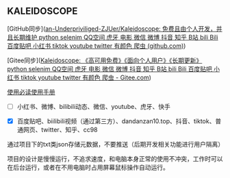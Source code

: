 ## KALEIDOSCOPE

[GitHub同步]([an-Underpriviliged-ZJUer/Kaleidoscope: 免费且由个人开发，并且长期维护 python selenim QQ空间 虎牙 电影 微信 微博 抖音 知乎 B站 bili Bili 百度贴吧 小红书 tiktok youtube twitter 有颜色 爬虫 (github.com)](https://github.com/an-Underpriviliged-ZJUer/Kaleidoscope))

[Gitee同步]([Kaleidoscope: 《高可用免费》《面向个人用户》《长期更新》 python selenim QQ空间 虎牙 电影 微信 微博 抖音 知乎 B站 bili Bili 百度贴吧 小红书 tiktok youtube twitter 有颜色 爬虫 - Gitee.com](https://gitee.com/v000666_0/Kaleidoscope/tree/main))

[使用必读使用手册](./手册/使用手册.md)



- [ ] 小红书、微博、bilibili动态、微信、youtube、虎牙、快手

- [x] 百度贴吧、biilibili视频（通过第三方）、dandanzan10.top、抖音、tiktok、普通网页、twitter、知乎、cc98

  

通过项目下的txt类json存储元数据，不要推送（后期开发相关功能进行用户隔离）

项目的设计是慢慢运行，不追求速度，和电脑本身正常的使用不冲突，工作时可以在后台运行，或者在不用电脑时占用屏幕鼠标操作自动运行。
